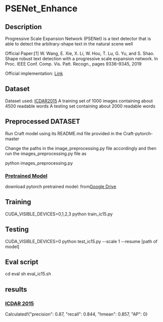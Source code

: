# PSENet_Enhance
## Description
Progressive Scale Expansion Network (PSENet) is a text detector that is able to detect the arbitrary-shape text in the natural scene well

Official Paper:[1] W. Wang, E. Xie, X. Li, W. Hou, T. Lu, G. Yu, and S. Shao. Shape robust text detection with a progressive scale expansion network. In Proc. IEEE Conf. Comp. Vis. Patt. Recogn., pages 9336–9345, 2019

Official implementation: [Link](https://github.com/whai362/PSENet.git)

## Dataset
Dataset used: [ICDAR2015](https://rrc.cvc.uab.es/?ch=4&com=tasks#TextLocalization)
A training set of 1000 images containing about 4500 readable words
A testing set containing about 2000 readable words
## Preprocessed DATASET
Run Craft model using its README.md file provided in the Craft-pytorch-master

Change the paths in the image_preprocessing.py file accordingly and then run the images_preprocessing.py file as


python images_preprocessing.py
### [Pretrained Model](#contents)

download pytorch pretrained model: from[Google Drive](https://drive.google.com/file/d/1vIp3sHLmF3xQieIkfDaDSEb8qJMIpoqw/view?usp=drive_link)

## Training
CUDA_VISIBLE_DEVICES=0,1,2,3 python train_ic15.py

## Testing
CUDA_VISIBLE_DEVICES=0 python test_ic15.py --scale 1 --resume [path of model]

## Eval script
cd eval
sh eval_ic15.sh

## results
### [ICDAR 2015](http://rrc.cvc.uab.es/?ch=4&com=evaluation&task=1)
Calculated!{"precision": 0.87, "recall": 0.844, "hmean": 0.857, "AP": 0}
